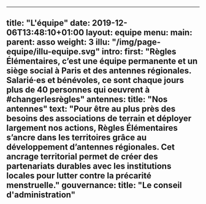 ---

title: "L'équipe"
date: 2019-12-06T13:48:10+01:00
layout: equipe
menu:
    main:
        parent: asso
        weight: 3
illu: "/img/page-equipe/illu-equipe.svg"
intro:
    first: "Règles Élémentaires, c’est une équipe permanente et un siège social à Paris et des antennes régionales. Salarié·es et bénévoles, ce sont chaque jours plus de 40 personnes qui oeuvrent à #changerlesrègles"
antennes:
    title: "Nos antennes"
    text: "Pour être au plus près des besoins des associations de terrain et déployer largement nos actions, Règles Élémentaires s’ancre dans les territoires grâce au développement d’antennes régionales. Cet ancrage territorial permet de créer des partenariats durables avec les institutions locales pour lutter contre la précarité menstruelle."
gouvernance:
    title: "Le conseil d'administration"
---